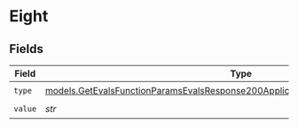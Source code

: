 # Eight


## Fields

| Field                                                                                                                                                                      | Type                                                                                                                                                                       | Required                                                                                                                                                                   | Description                                                                                                                                                                |
| -------------------------------------------------------------------------------------------------------------------------------------------------------------------------- | -------------------------------------------------------------------------------------------------------------------------------------------------------------------------- | -------------------------------------------------------------------------------------------------------------------------------------------------------------------------- | -------------------------------------------------------------------------------------------------------------------------------------------------------------------------- |
| `type`                                                                                                                                                                     | [models.GetEvalsFunctionParamsEvalsResponse200ApplicationJSONResponseBodyDataType](../models/getevalsfunctionparamsevalsresponse200applicationjsonresponsebodydatatype.md) | :heavy_check_mark:                                                                                                                                                         | N/A                                                                                                                                                                        |
| `value`                                                                                                                                                                    | *str*                                                                                                                                                                      | :heavy_check_mark:                                                                                                                                                         | N/A                                                                                                                                                                        |